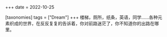 +++
date = 2022-10-25

[taxonomies]
tags = ["Dream"]
+++ 
楼梯，厕所，纸条，英语，同学……各种元素织成的世界，在反反复复的告诉着，你对前路迷茫了，你不知道你的出路在哪里。
<!-- more -->